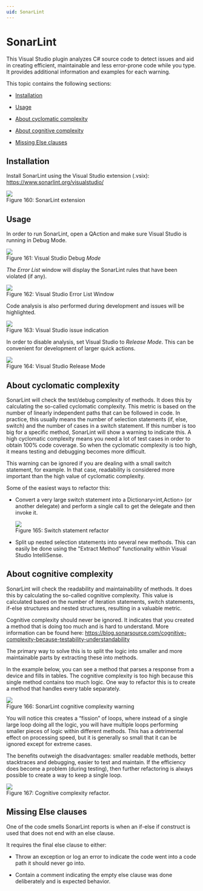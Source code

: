 ```yaml
---
uid: SonarLint
---
```


# SonarLint

This Visual Studio plugin analyzes C# source code to detect issues and aid in creating efficient, maintainable and less error-prone code while you type. It provides additional information and examples for each warning.

This topic contains the following sections:

- [Installation](#installation)

- [Usage](#usage)

- [About cyclomatic complexity](#about-cyclomatic-complexity)

- [About cognitive complexity](#about-cognitive-complexity)

- [Missing Else clauses](#missing-else-clauses)

## Installation

Install SonarLint using the Visual Studio extension (.vsix): <https://www.sonarlint.org/visualstudio/>

![](~/develop/images/sonarlint_download.png)
<br>Figure 160: SonarLint extension

## Usage

In order to run SonarLint, open a QAction and make sure Visual Studio is running in Debug Mode.

![](~/develop/images/sonarlint_vsdebug.png)
<br>Figure 161: Visual Studio Debug *Mode*

*The Error List* window will display the SonarLint rules that have been violated (if any).

![](~/develop/images/sonarlint_errorlist.png)
<br>Figure 162: Visual Studio Error List Window

Code analysis is also performed during development and issues will be highlighted.

![](~/develop/images/sonarlint_codemarking.png)
<br>Figure 163: Visual Studio issue indication

In order to disable analysis, set Visual Studio to *Release Mode*. This can be convenient for development of larger quick actions.

![](~/develop/images/sonarlint_releasemode.png)
<br>Figure 164: Visual Studio Release Mode

## About cyclomatic complexity

SonarLint will check the test/debug complexity of methods. It does this by calculating the so-called cyclomatic complexity. This metric is based on the number of linearly independent paths that can be followed in code. In practice, this usually means the number of selection statements (if, else, switch) and the number of cases in a switch statement. If this number is too big for a specific method, SonarLint will show a warning to indicate this. A high cyclomatic complexity means you need a lot of test cases in order to obtain 100% code coverage. So when the cyclomatic complexity is too high, it means testing and debugging becomes more difficult.

This warning can be ignored if you are dealing with a small switch statement, for example. In that case, readability is considered more important than the high value of cyclomatic complexity.

Some of the easiest ways to refactor this:

- Convert a very large switch statement into a Dictionary\<int,Action> (or another delegate) and perform a single call to get the delegate and then invoke it.

	![](~/develop/images/sonarlint_switch_dictionary.png)
	<br>Figure 165: Switch statement refactor

- Split up nested selection statements into several new methods. This can easily be done using the "Extract Method" functionality within Visual Studio IntelliSense.

## About cognitive complexity

SonarLint will check the readability and maintainability of methods. It does this by calculating the so-called cognitive complexity. This value is calculated based on the number of iteration statements, switch statements, if-else structures and nested structures, resulting in a valuable metric.

Cognitive complexity should never be ignored. It indicates that you created a method that is doing too much and is hard to understand. More information can be found here: <https://blog.sonarsource.com/cognitive-complexity-because-testability-understandability>

The primary way to solve this is to split the logic into smaller and more maintainable parts by extracting these into methods.

In the example below, you can see a method that parses a response from a device and fills in tables. The cognitive complexity is too high because this single method contains too much logic. One way to refactor this is to create a method that handles every table separately.

![](~/develop/images/sonarlint_cognitive_complexity.png)
<br>Figure 166: SonarLint cognitive complexity warning

You will notice this creates a “fission” of loops, where instead of a single large loop doing all the logic, you will have multiple loops performing smaller pieces of logic within different methods. This has a detrimental effect on processing speed, but it is generally so small that it can be ignored except for extreme cases.

The benefits outweigh the disadvantages: smaller readable methods, better stacktraces and debugging, easier to test and maintain. If the efficiency does become a problem (during testing), then further refactoring is always possible to create a way to keep a single loop.

![](~/develop/images/sonarlint_cognitive_complexityrefactor.png)
<br>Figure 167: Cognitive complexity refactor.

## Missing Else clauses

One of the code smells SonarLint reports is when an if-else if construct is used that does not end with an else clause.

It requires the final else clause to either:

- Throw an exception or log an error to indicate the code went into a code path it should never go into.

- Contain a comment indicating the empty else clause was done deliberately and is expected behavior.
